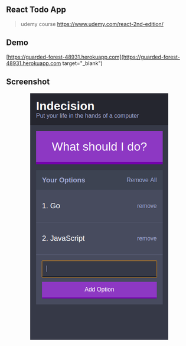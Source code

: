 ## React Todo App
> udemy course https://www.udemy.com/react-2nd-edition/

## Demo
[https://guarded-forest-48931.herokuapp.com](https://guarded-forest-48931.herokuapp.com target="_blank")

## Screenshot
<div align="center">
  <img src="https://github.com/yuttasakcom/ReactTodo/blob/master/src/statics/img/screenshot.png" />
</div>